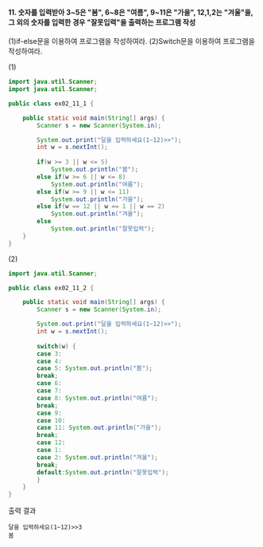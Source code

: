 #### 11. 숫자를 입력받아 3\~5은 "봄", 6\~8은 "여름", 9~11은 "가을", 12,1,2는 "겨울"을, 그 외의 숫자를 입력한 경우 "잘못입력"을 출력하는 프로그램 작성

(1)if-else문을 이용하여 프로그램을 작성하여라.
(2)Switch문을 이용하여 프로그램을 작성하여라.

(1)
```java
import java.util.Scanner;
import java.util.Scanner;

public class ex02_11_1 {

	public static void main(String[] args) {
		Scanner s = new Scanner(System.in);

		System.out.print("달을 입력하세요(1~12)>>");
		int w = s.nextInt();
		
		if(w >= 3 || w <= 5)
			System.out.println("봄");
		else if(w >= 6 || w <= 8)
			System.out.println("여름");
		else if(w >= 9 || w <= 11)
			System.out.println("가을");
		else if(w == 12 || w == 1 || w == 2)
			System.out.println("겨울");
		else
			System.out.println("잘못입력");
	}
}
```
(2)
```java
import java.util.Scanner;

public class ex02_11_2 {

	public static void main(String[] args) {
		Scanner s = new Scanner(System.in);

		System.out.print("달을 입력하세요(1~12)>>");
		int w = s.nextInt();
		
		switch(w) {
		case 3:
		case 4:
		case 5: System.out.println("봄");
		break;
		case 6:
		case 7:
		case 8: System.out.println("여름");
		break;
		case 9:
		case 10:
		case 11: System.out.println("가을");
		break;
		case 12:
		case 1:
		case 2: System.out.println("겨울");
		break;
		default:System.out.println("잘못입력");
		}
	}
}
```
출력 결과

```
달을 입력하세요(1~12)>>3
봄
```
